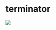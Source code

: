 # terminator

[![](https://jitpack.io/v/marcohc/terminator.svg)](https://jitpack.io/#marcohc/terminator)
